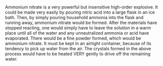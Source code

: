 Ammonium nitrate is a very powerful but insensitive high-order explosive.
It could be made very easily by pouring nitric acid into a large flask in an ice
bath. Then, by simply pouring household ammonia into the flask and running away,
ammonium nitrate would be formed. After the materials have stopped reacting, one
would simply have to leave the solution in a warm place until all of the water
and any unneutralized ammonia or acid have evaporated. There would be a fine
powder formed, which would be ammonium nitrate. It must be kept in an airtight
container, because of its tendency to pick up water from the air.  The crystals
formed in the above process would have to be heated VERY gently to drive off the
remaining water.